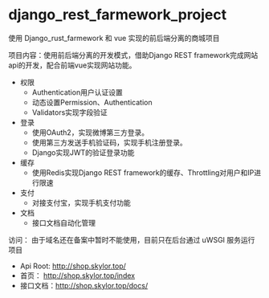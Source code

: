 # django_rest_farmework_project
使用 Django_rust_farmework 和 vue 实现的前后端分离的商城项目

项目内容：使用前后端分离的开发模式，借助Django REST framework完成网站api的开发，配合前端vue实现网站功能。

+ 权限
  + Authentication用户认证设置
  + 动态设置Permission、Authentication
  + Validators实现字段验证
+ 登录
  + 使用OAuth2，实现微博第三方登录。
  + 使用第三方发送手机验证码，实现手机注册登录。
  + Django实现JWT的验证登录功能
+ 缓存
  + 使用Redis实现Django REST framework的缓存、Throttling对用户和IP进行限速
+ 支付
  + 对接支付宝，实现手机支付功能
+ 文档
  + 接口文档自动化管理 
  

访问：
由于域名还在备案中暂时不能使用，目前只在后台通过 uWSGI 服务运行项目
+ Api Root: http://shop.skylor.top/ 
+ 首页： http://shop.skylor.top/index
+ 接口文档：http://shop.skylor.top/docs/


